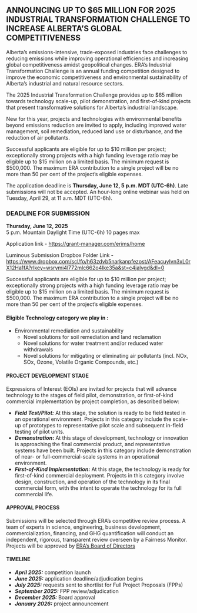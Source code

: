 
## ANNOUNCING UP TO $65 MILLION FOR 2025 INDUSTRIAL TRANSFORMATION CHALLENGE TO INCREASE ALBERTA’S GLOBAL COMPETITIVENESS
Alberta’s emissions-intensive, trade-exposed industries face challenges to reducing emissions while improving operational efficiencies and increasing global competitiveness amidst geopolitical changes. ERA’s Industrial Transformation Challenge is an annual funding competition designed to improve the economic competitiveness and environmental sustainability of Alberta’s industrial and natural resource sectors. 

The 2025 Industrial Transformation Challenge provides up to $65 million towards technology scale-up, pilot demonstration, and first-of-kind projects that present transformative solutions for Alberta’s industrial landscape.

New for this year, projects and technologies with environmental benefits beyond emissions reduction are invited to apply, including improved water management, soil remediation, reduced land use or disturbance, and the reduction of air pollutants.

Successful applicants are eligible for up to $10 million per project; exceptionally strong projects with a high funding leverage ratio may be eligible up to $15 million on a limited basis. The minimum request is $500,000. The maximum ERA contribution to a single project will be no more than 50 per cent of the project’s eligible expenses.

The application deadline is **Thursday, June 12, 5 p.m. MDT (UTC-6h)**. Late submissions will not be accepted. An hour-long online webinar was held on Tuesday, April 29, at 11 a.m. MDT (UTC-6h).

### DEADLINE FOR SUBMISSION
**Thursday, June 12, 2025**  
5 p.m. Mountain Daylight Time (UTC-6h)
10 pages max

Application link - https://grant-manager.com/erims/home

Luminous Submission Dropbox Folder Link - https://www.dropbox.com/scl/fo/h63zdvb5narkanpfezost/AFeacuyIvn3xL0rX12Ha1fA?rlkey=wsrymi4l772mlc662o4lke35a&st=c4jalvgd&dl=0

Successful applicants are eligible for up to $10 million per project; exceptionally strong projects with a high funding leverage ratio may be eligible up to $15 million on a limited basis. The minimum request is $500,000. The maximum ERA contribution to a single project will be no more than 50 per cent of the project’s eligible expenses. 
#### Eligible Technology category we play in :

- Environmental remediation and sustainability
    - Novel solutions for soil remediation and land reclamation
    - Novel solutions for water treatment and/or reduced water withdrawals
    - Novel solutions for mitigating or eliminating air pollutants (incl. NOx, SOx, Ozone, Volatile Organic Compounds, etc.)
#### PROJECT DEVELOPMENT STAGE

Expressions of Interest (EOIs) are invited for projects that will advance technology to the stages of field pilot, demonstration, or first-of-kind commercial implementation by project completion, as described below:

- _**Field Test/Pilot:**_ At this stage, the solution is ready to be field tested in an operational environment. Projects in this category include the scale-up of prototypes to representative pilot scale and subsequent in-field testing of pilot units.
- **_Demonstration_:** At this stage of development, technology or innovation is approaching the final commercial product, and representative systems have been built. Projects in this category include demonstration of near- or full-commercial-scale systems in an operational environment.
- _**First-of-Kind Implementation:**_ At this stage, the technology is ready for first-of-kind commercial deployment. Projects in this category involve design, construction, and operation of the technology in its final commercial form, with the intent to operate the technology for its full commercial life.
#### APPROVAL PROCESS

Submissions will be selected through ERA’s competitive review process. A team of experts in science, engineering, business development, commercialization, financing, and GHG quantification will conduct an independent, rigorous, transparent review overseen by a Fairness Monitor. Projects will be approved by [ERA’s Board of Directors](https://www.eralberta.ca/about-era/the-board/)
#### TIMELINE

- _**April 2025:**_ competition launch
- _**June 2025:**_ application deadline/adjudication begins
- _**July 2025:**_ requests sent to shortlist for Full Project Proposals (FPPs)
- _**September 2025:**_ FPP review/adjudication
- **_December 2025:_** Board approval
- _**January 2026:**_ project announcement